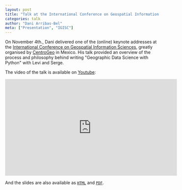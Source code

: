 ```yaml
---
layout: post
title: "Talk at the International Conference on Geospatial Information Sciences"
categories: talk
author: "Dani Arribas-Bel"
meta: ["Presentation", "IGISC"]
---
```


On November 4th., Dani delivered one of the (online) keynote addresses at the [International Conference on Geospatial Information Sciences](https://igisc.org/), greatly organised by [CentroGeo](https://www.centrogeo.org.mx/) in Mexico. His talk provided an overview of the process and philosophy behind writing "Geographic Data Science with Python" with Levi and Serge.

The video of the talk is available on [Youtube](https://youtu.be/vTsfBZyS-8E?t=13875):

<iframe width="560" height="315" src="https://www.youtube.com/embed/vTsfBZyS-8E?start=13875" title="YouTube video player" frameborder="0" allow="accelerometer; autoplay; clipboard-write; encrypted-media; gyroscope; picture-in-picture" allowfullscreen></iframe>

And the slides are also available as [`HTML`](http://darribas.org/gdsbook_overview/202111_cg/index.html) and [`PDF`](http://darribas.org/gdsbook_overview/202111_cg/index.pdf).